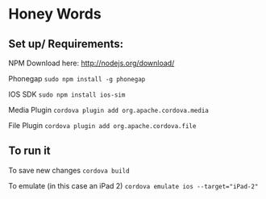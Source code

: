 # Honey Words

## Set up/ Requirements:

NPM
Download here: http://nodejs.org/download/

Phonegap
`sudo npm install -g phonegap`

IOS SDK
`sudo npm install ios-sim`

Media Plugin
`cordova plugin add org.apache.cordova.media`

File Plugin
`cordova plugin add org.apache.cordova.file`

## To run it

To save new changes
`cordova build`

To emulate (in this case an iPad 2)
`cordova emulate ios --target="iPad-2"`

